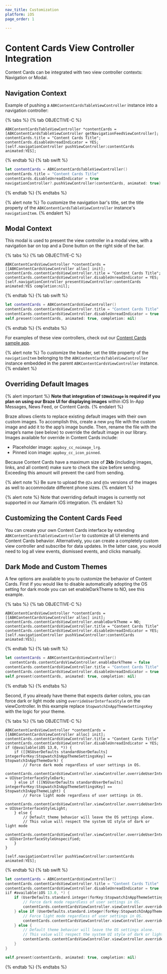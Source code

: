 ```yaml
---
nav_title: Customization
platform: iOS
page_order: 1

---
```


# Content Cards View Controller Integration

Content Cards can be integrated with two view controller contexts: Navigation or Modal.

## Navigation Context

Example of pushing a `ABKContentCardsTableViewController` instance into a navigation controller:

{% tabs %}
{% tab OBJECTIVE-C %}

```objc
ABKContentCardsTableViewController *contentCards = [ABKContentCardsTableViewController getNavigationFeedViewController];
contentCards.title = "Content Cards Title";
contentCards.disableUnreadIndicator = YES;
[self.navigationController pushViewController:contentCards animated:YES];
```

{% endtab %}
{% tab swift %}

```swift
let contentCards = ABKContentCardsTableViewController()
contentCards.title = "Content Cards Title"
contentCards.disableUnreadIndicator = true
navigationController?.pushViewController(contentCards, animated: true)
```

{% endtab %}
{% endtabs %}

{% alert note %}
To customize the navigation bar's title, set the title property of the `ABKContentCardsTableViewController` instance's `navigationItem`.
{% endalert %}

## Modal Context

This modal is used to present the view controller in a modal view, with a navigation bar on top and a Done button on the right side of the bar.

{% tabs %}
{% tab OBJECTIVE-C %}

```objc
ABKContentCardsViewController *contentCards = [[ABKContentCardsViewController alloc] init];
contentCards.contentCardsViewController.title = "Content Cards Title";
contentCards.contentCardsViewController.disableUnreadIndicator = YES;
[self.navigationController presentViewController:contentCards animated:YES completion:nil];
```

{% endtab %}
{% tab swift %}

```swift
let contentCards = ABKContentCardsViewController()
contentCards.contentCardsViewController.title = "Content Cards Title"
contentCards.contentCardsViewController.disableUnreadIndicator = true
self.present(contentCards, animated: true, completion: nil)
```

{% endtab %}
{% endtabs %}

For examples of these view controllers, check out our [Content Cards sample app](https://github.com/Appboy/appboy-ios-sdk/tree/master/Samples/ContentCards/BrazeContentCardsSampleApp).

{% alert note %}
To customize the header, set the title property of the `navigationItem` belonging to the `ABKContentCardsTableViewController` instance embedded in the parent `ABKContentCardsViewController` instance.
{% endalert %}

## Overriding Default Images

{% alert important %}
__Note that integration of `SDWebImage` is required if you plan on using our Braze UI for displaying images__ within iOS In-App Messages, News Feed, or Content Cards.
{% endalert %}

Braze allows clients to replace existing default images with their own custom images. To accomplish this, create a new `png` file with the custom image and add it to the app’s image bundle. Then, rename the file with the image’s name (see below) to override the default image in our library. Images available for override in Content Cards include:

- Placeholder image: `appboy_cc_noimage_lrg`.
- Pinned icon image: `appboy_cc_icon_pinned`.

Because Content Cards have a maximum size of **2kb** (including images, links, and all content) make sure to check the size before sending. Exceeding this amount will prevent the card from sending.

{% alert note %}
Be sure to upload the `@2x` and `@3x` versions of the images as well to accommodate different phone sizes.
{% endalert %}

{% alert note %}
Note that overriding default images is currently not supported in our Xamarin iOS integration.
{% endalert %}

## Customizing the Content Cards Feed

You can create your own Content Cards interface by extending `ABKContentCardsTableViewController` to customize all UI elements and Content Cards behavior. Alternatively, you can create a completely custom view controller and subscribe for data updates. In the latter case, you would need to log all view events, dismissed events, and clicks manually.


## Dark Mode and Custom Themes

A few options are available to you to customize the behavior of Content Cards. First if you would like to disable automatically adopting the OS setting for dark mode you can set enableDarkTheme to NO, see this example.


{% tabs %}
{% tab OBJECTIVE-C %}

```objc
ABKContentCardsViewController *contentCards = [[ABKContentCardsViewController alloc] init];
contentCards.contentCardsViewController.enableDarkTheme = NO;
contentCards.contentCardsViewController.title = "Content Cards Title"
contentCards.contentCardsViewController.disableUnreadIndicator = YES;
[self.navigationController pushViewController:contentCards animated:YES];
```

{% endtab %}
{% tab swift %}

```swift
let contentCards = ABKContentCardsViewController()
  contentCards.contentCardsViewController.enableDarkTheme = false
contentCards.contentCardsViewController.title = "Content Cards Title"
contentCards.contentCardsViewController.disableUnreadIndicator = true
self.present(contentCards, animated: true, completion: nil)
```

{% endtab %}
{% endtabs %}

Second, if you already have theme that expects darker colors, you can force dark or light mode using `overrideUserInterfaceStyle` on the viewController. In this example replace `StopwatchInAppThemeSettingsKey` with the logic for your theme.

{% tabs %}
{% tab OBJECTIVE-C %}

```objc
ABKContentCardsViewController *contentCards = [[ABKContentCardsViewController alloc] init];
contentCards.contentCardsViewController.title = "Content Cards Title"
contentCards.contentCardsViewController.disableUnreadIndicator = YES;
if (@available(iOS 13.0, *)) {
	if ([[NSUserDefaults standardUserDefaults] integerForKey:StopwatchInAppThemeSettingsKey] == StopwatchInAppThemeDark) {
		// Force dark mode regardless of user settings in OS.
		contentCards.contentCardsViewController.viewController.overrideUserInterfaceStyle = UIUserInterfaceStyleDark;
	} else if ([[NSUserDefaults standardUserDefaults] integerForKey:StopwatchInAppThemeSettingsKey] == StopwatchInAppThemeLight) {
		// Force light mode regardless of user settings in OS.
		contentCards.contentCardsViewController.viewController.overrideUserInterfaceStyle = UIUserInterfaceStyleLight;
	} else {
		// Default theme behavior will leave the OS settings alone.
		// This value will respect the system UI style of dark or light mode
		contentCards.contentCardsViewController.viewController.overrideUserInterfaceStyle = UIUserInterfaceStyleUnspecified;
	}
}

[self.navigationController pushViewController:contentCards animated:YES];
```

{% endtab %}
{% tab swift %}

```swift
let contentCards = ABKContentCardsViewController()
contentCards.contentCardsViewController.title = "Content Cards Title"
contentCards.contentCardsViewController.disableUnreadIndicator = true
iif #available(iOS 13.0, *) {
	if (UserDefaults.standard.integer(forKey:StopwatchInAppThemeSettingsKey) == StopwatchInAppThemeDark) {
		// Force dark mode regardless of user settings in OS.
		contentCards.contentCardsViewController.viewController.overrideUserInterfaceStyle = .dark
	} else if (UserDefaults.standard.integer(forKey:StopwatchInAppThemeSettingsKey) == StopwatchInAppThemeLight) {
		// Force light mode regardless of user settings in OS.
		contentCards.contentCardsViewController.viewController.overrideUserInterfaceStyle = .light
	} else {
		// Default theme behavior will leave the OS settings alone.
		// This value will respect the system UI style of dark or light mode
		contentCards.contentCardsViewController.viewController.overrideUserInterfaceStyle = .unspecified
	}
}

self.present(contentCards, animated: true, completion: nil)
```

{% endtab %}
{% endtabs %}



